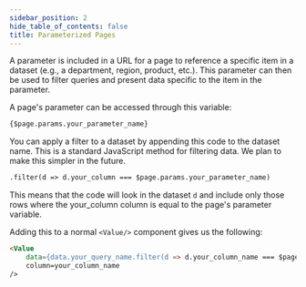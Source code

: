 ```yaml
---
sidebar_position: 2
hide_table_of_contents: false
title: Parameterized Pages
---
```


A parameter is included in a URL for a page to reference a specific item in a dataset (e.g., a department, region, product, etc.). This parameter can then be used to filter queries and present data specific to the item in the parameter.

A page's parameter can be accessed through this variable:
```markdown
{$page.params.your_parameter_name}
```

You can apply a filter to a dataset by appending this code to the dataset name. This is a standard JavaScript method for filtering data. We plan to make this simpler in the future.

```html title="Filter method"
.filter(d => d.your_column === $page.params.your_parameter_name)
```
This means that the code will look in the dataset `d` and include only those rows where the your_column column is equal to the page's parameter variable.

Adding this to a normal `<Value/>` component gives us the following:

```html
<Value 
    data={data.your_query_name.filter(d => d.your_column_name === $page.params.your_parameter_name)} 
    column=your_column_name
/>
```